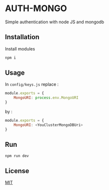 # AUTH-MONGO
Simple authentication with node JS and mongodb

## Installation

Install modules
```bash
npm i
```

## Usage
In `config/keys.js`
replace : 
```javascript
module.exports = {
    MongoURI: process.env.MongoURI
}
```
by : 
```javascript
module.exports = {
    MongoURI: <YouClusterMongoDBUri>
}
```
## Run
```bash
npm run dev
```

## License
[MIT](https://github.com/PierreDmyy/auth-mongoDB/blob/master/LICENSE)
